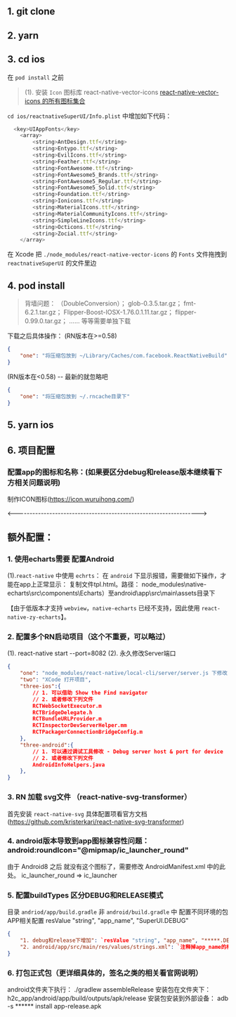 ## 1. git clone 

## 2. yarn

## 3. cd ios

在 `pod install` 之前

> (1). 安装 `Icon` 图标库 react-native-vector-icons
[react-native-vector-icons 的所有图标集合](https://oblador.github.io/react-native-vector-icons/)

`cd ios/reactnativeSuperUI/Info.plist`
中增加如下代码：

``` js
  <key>UIAppFonts</key>
	<array>
		<string>AntDesign.ttf</string>
		<string>Entypo.ttf</string>
		<string>EvilIcons.ttf</string>
		<string>Feather.ttf</string>
		<string>FontAwesome.ttf</string>
		<string>FontAwesome5_Brands.ttf</string>
		<string>FontAwesome5_Regular.ttf</string>
		<string>FontAwesome5_Solid.ttf</string>
		<string>Foundation.ttf</string>
		<string>Ionicons.ttf</string>
		<string>MaterialIcons.ttf</string>
		<string>MaterialCommunityIcons.ttf</string>
		<string>SimpleLineIcons.ttf</string>
		<string>Octicons.ttf</string>
		<string>Zocial.ttf</string>
	</array>
```
在 Xcode 把 `./node_modules/react-native-vector-icons` 的 `Fonts` 文件拖拽到 `reactnativeSuperUI` 的文件里边

## 4. pod install

> 背墙问题：
（DoubleConversion）；
glob-0.3.5.tar.gz；
fmt-6.2.1.tar.gz；
Flipper-Boost-IOSX-1.76.0.1.11.tar.gz；
flipper-0.99.0.tar.gz；
…… 等等需要单独下载

下载之后具体操作：
(RN版本在>=0.58)
```json
{
	"one": "将压缩包放到 ~/Library/Caches/com.facebook.ReactNativeBuild" 
}
```
(RN版本在<0.58) -- 最新的就忽略吧
```json
{
	"one": "将压缩包放到 ~/.rncache目录下" 
}
```

## 5. yarn ios
## 6. 项目配置
### 配置app的图标和名称：(如果要区分debug和release版本继续看下方相关问题说明)
制作ICON图标(https://icon.wuruihong.com/)

<----------------------------------------------------------------->
## 额外配置：
### 1. 使用echarts需要 配置Android 

(1).`react-native` 中使用 `echrts`： 在 `android` 下显示报错，需要做如下操作，才能在app上正常显示：
复制文件tpl.html。路径： node_modules\native-echarts\src\components\Echarts）至android\app\src\main\assets目录下

【由于低版本才支持 `webview`，`native-echarts` 已经不支持，因此使用 `react-native-zy-echarts`】。

### 2. 配置多个RN启动项目（这个不重要，可以略过）

(1). react-native start --port=8082
(2). 永久修改Server端口
```json
{
	"one": "node_modules/react-native/local-cli/server/server.js 下修改 8081 => 80**",
	"two": "XCode 打开项目",
	"three-ios":{ 
		// 1. 可以借助 Show the Find navigator 
		// 2. 或者修改下列文件
		RCTWebSocketExecutor.m
		RCTBridgeDelegate.h
		RCTBundleURLProvider.m
		RCTInspectorDevServerHelper.mm
		RCTPackagerConnectionBridgeConfig.m
	},
	"three-android":{
		// 1. 可以通过调试工具修改 - Debug server host & port for device
		// 2. 或者修改下列文件
		AndroidInfoHelpers.java
	},
}
```

### 3. RN 加载 svg文件 （react-native-svg-transformer）
首先安装 `react-native-svg`
具体配置项看官方文档(https://github.com/kristerkari/react-native-svg-transformer)

### 4. android版本导致到app图标兼容性问题：android:roundIcon="@mipmap/ic_launcher_round"
由于 Android8 之后 就没有这个图标了，需要修改 AndroidManifest.xml 中的此处。
ic_launcher_round => ic_launcher

### 5. 配置buildTypes 区分DEBUG和RELEASE模式
目录 `andriod/app/build.gradle` 非 `android/build.gradle` 中
配置不同环境的包APP相关配置
resValue "string", "app_name", "SuperUI.DEBUG"
```json
{	
	"1. debug和release下增加": `resValue "string", "app_name", "*****.DEBUG"`
	"2. android/app/src/main/res/values/strings.xml": `注释掉app_name的相关配置`
}
```
### 6. 打包正式包（更详细具体的，签名之类的相关看官网说明）
android文件夹下执行：
./gradlew assembleRelease
安装包在文件夹下：h2c_app/android/app/build/outputs/apk/release
安装包安装到外部设备： adb -s ****** install app-release.apk

